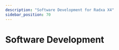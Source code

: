 ```yaml
---
description: "Software Development for Radxa X4"
sidebar_position: 70
---
```


# Software Development

<DocCardList />
